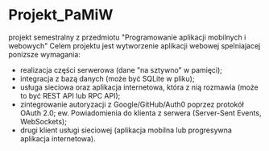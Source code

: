 # Projekt_PaMiW
projekt semestralny z przedmiotu "Programowanie aplikacji mobilnych i webowych"
Celem projektu jest wytworzenie aplikacji webowej spelniajacej ponizsze wymagania:
- realizacja części serwerowa (dane "na sztywno" w pamięci);
- integracja z bazą danych (może być SQLite w pliku);
- usługa sieciowa oraz aplikacja internetowa, która z nią rozmawia (może to być REST API lub RPC API);
- zintegrowanie autoryzacji z Google/GitHub/Auth0 poprzez protokół OAuth 2.0; ew. Powiadomienia do klienta z serwera (Server-Sent Events, WebSockets);
- drugi klient usługi sieciowej (aplikacja mobilna lub progresywna aplikacja internetowa).
